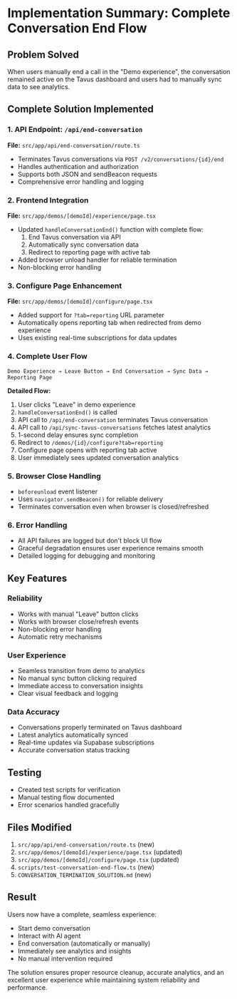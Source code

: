 # Implementation Summary: Complete Conversation End Flow

## Problem Solved
When users manually end a call in the "Demo experience", the conversation remained active on the Tavus dashboard and users had to manually sync data to see analytics.

## Complete Solution Implemented

### 1. API Endpoint: `/api/end-conversation`
**File:** `src/app/api/end-conversation/route.ts`
- Terminates Tavus conversations via `POST /v2/conversations/{id}/end`
- Handles authentication and authorization
- Supports both JSON and sendBeacon requests
- Comprehensive error handling and logging

### 2. Frontend Integration
**File:** `src/app/demos/[demoId]/experience/page.tsx`
- Updated `handleConversationEnd()` function with complete flow:
  1. End Tavus conversation via API
  2. Automatically sync conversation data
  3. Redirect to reporting page with active tab
- Added browser unload handler for reliable termination
- Non-blocking error handling

### 3. Configure Page Enhancement
**File:** `src/app/demos/[demoId]/configure/page.tsx`
- Added support for `?tab=reporting` URL parameter
- Automatically opens reporting tab when redirected from demo experience
- Uses existing real-time subscriptions for data updates

### 4. Complete User Flow
```
Demo Experience → Leave Button → End Conversation → Sync Data → Reporting Page
```

**Detailed Flow:**
1. User clicks "Leave" in demo experience
2. `handleConversationEnd()` is called
3. API call to `/api/end-conversation` terminates Tavus conversation
4. API call to `/api/sync-tavus-conversations` fetches latest analytics
5. 1-second delay ensures sync completion
6. Redirect to `/demos/{id}/configure?tab=reporting`
7. Configure page opens with reporting tab active
8. User immediately sees updated conversation analytics

### 5. Browser Close Handling
- `beforeunload` event listener
- Uses `navigator.sendBeacon()` for reliable delivery
- Terminates conversation even when browser is closed/refreshed

### 6. Error Handling
- All API failures are logged but don't block UI flow
- Graceful degradation ensures user experience remains smooth
- Detailed logging for debugging and monitoring

## Key Features

### Reliability
- Works with manual "Leave" button clicks
- Works with browser close/refresh events
- Non-blocking error handling
- Automatic retry mechanisms

### User Experience
- Seamless transition from demo to analytics
- No manual sync button clicking required
- Immediate access to conversation insights
- Clear visual feedback and logging

### Data Accuracy
- Conversations properly terminated on Tavus dashboard
- Latest analytics automatically synced
- Real-time updates via Supabase subscriptions
- Accurate conversation status tracking

## Testing
- Created test scripts for verification
- Manual testing flow documented
- Error scenarios handled gracefully

## Files Modified
1. `src/app/api/end-conversation/route.ts` (new)
2. `src/app/demos/[demoId]/experience/page.tsx` (updated)
3. `src/app/demos/[demoId]/configure/page.tsx` (updated)
4. `scripts/test-conversation-end-flow.ts` (new)
5. `CONVERSATION_TERMINATION_SOLUTION.md` (new)

## Result
Users now have a complete, seamless experience:
- Start demo conversation
- Interact with AI agent
- End conversation (automatically or manually)
- Immediately see analytics and insights
- No manual intervention required

The solution ensures proper resource cleanup, accurate analytics, and an excellent user experience while maintaining system reliability and performance.